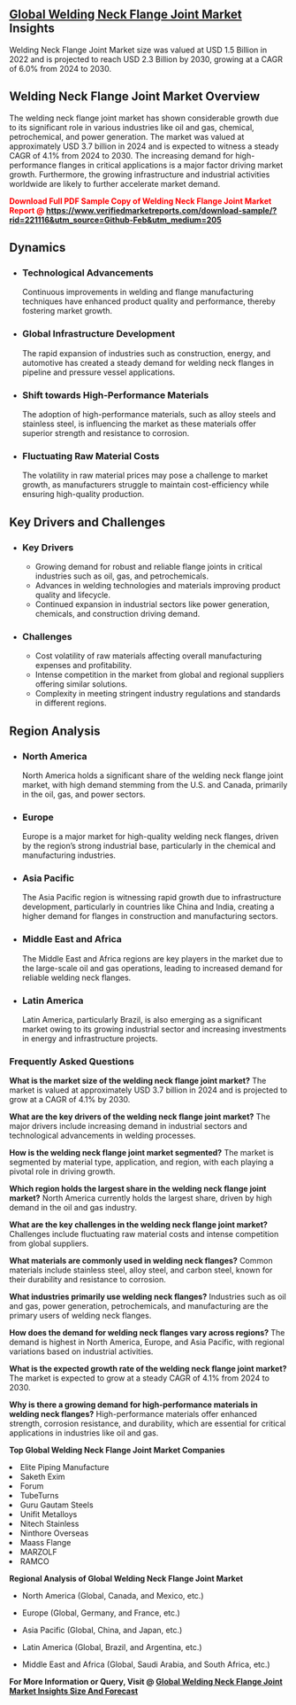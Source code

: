 <h2><a href="https://www.verifiedmarketreports.com/download-sample/?rid=221116&amp;utm_source=Github&amp;utm_medium=205" target="_blank">Global Welding Neck Flange Joint Market</a> Insights</h2><p>Welding Neck Flange Joint Market size was valued at USD 1.5 Billion in 2022 and is projected to reach USD 2.3 Billion by 2030, growing at a CAGR of 6.0% from 2024 to 2030.</p><p> <h2>Welding Neck Flange Joint Market Overview</h2> <p>The welding neck flange joint market has shown considerable growth due to its significant role in various industries like oil and gas, chemical, petrochemical, and power generation. The market was valued at approximately USD 3.7 billion in 2024 and is expected to witness a steady CAGR of 4.1% from 2024 to 2030. The increasing demand for high-performance flanges in critical applications is a major factor driving market growth. Furthermore, the growing infrastructure and industrial activities worldwide are likely to further accelerate market demand.</p> <p><strong><p><span class=""><span style="color: #ff0000;"><strong>Download Full PDF Sample Copy of Welding Neck Flange Joint Market Report</strong> @ </span><a href="https://www.verifiedmarketreports.com/download-sample/?rid=221116&amp;utm_source=Github-Feb&amp;utm_medium=205" target="_blank">https://www.verifiedmarketreports.com/download-sample/?rid=221116&amp;utm_source=Github-Feb&amp;utm_medium=205</a></span></p></strong></p> <h2>Dynamics</h2> <ul> <li><h3>Technological Advancements</h3> Continuous improvements in welding and flange manufacturing techniques have enhanced product quality and performance, thereby fostering market growth.</li> <li><h3>Global Infrastructure Development</h3> The rapid expansion of industries such as construction, energy, and automotive has created a steady demand for welding neck flanges in pipeline and pressure vessel applications.</li> <li><h3>Shift towards High-Performance Materials</h3> The adoption of high-performance materials, such as alloy steels and stainless steel, is influencing the market as these materials offer superior strength and resistance to corrosion.</li> <li><h3>Fluctuating Raw Material Costs</h3> The volatility in raw material prices may pose a challenge to market growth, as manufacturers struggle to maintain cost-efficiency while ensuring high-quality production.</li> </ul> <h2>Key Drivers and Challenges</h2> <ul> <li><h3>Key Drivers</h3> <ul> <li>Growing demand for robust and reliable flange joints in critical industries such as oil, gas, and petrochemicals.</li> <li>Advances in welding technologies and materials improving product quality and lifecycle.</li> <li>Continued expansion in industrial sectors like power generation, chemicals, and construction driving demand.</li> </ul> </li> <li><h3>Challenges</h3> <ul> <li>Cost volatility of raw materials affecting overall manufacturing expenses and profitability.</li> <li>Intense competition in the market from global and regional suppliers offering similar solutions.</li> <li>Complexity in meeting stringent industry regulations and standards in different regions.</li> </ul> </li> </ul> <h2>Region Analysis</h2> <ul> <li><h3>North America</h3> North America holds a significant share of the welding neck flange joint market, with high demand stemming from the U.S. and Canada, primarily in the oil, gas, and power sectors.</li> <li><h3>Europe</h3> Europe is a major market for high-quality welding neck flanges, driven by the region’s strong industrial base, particularly in the chemical and manufacturing industries.</li> <li><h3>Asia Pacific</h3> The Asia Pacific region is witnessing rapid growth due to infrastructure development, particularly in countries like China and India, creating a higher demand for flanges in construction and manufacturing sectors.</li> <li><h3>Middle East and Africa</h3> The Middle East and Africa regions are key players in the market due to the large-scale oil and gas operations, leading to increased demand for reliable welding neck flanges.</li> <li><h3>Latin America</h3> Latin America, particularly Brazil, is also emerging as a significant market owing to its growing industrial sector and increasing investments in energy and infrastructure projects.</li> </ul> <h3>Frequently Asked Questions</h3> <p><strong>What is the market size of the welding neck flange joint market?</strong> The market is valued at approximately USD 3.7 billion in 2024 and is projected to grow at a CAGR of 4.1% by 2030.</p> <p><strong>What are the key drivers of the welding neck flange joint market?</strong> The major drivers include increasing demand in industrial sectors and technological advancements in welding processes.</p> <p><strong>How is the welding neck flange joint market segmented?</strong> The market is segmented by material type, application, and region, with each playing a pivotal role in driving growth.</p> <p><strong>Which region holds the largest share in the welding neck flange joint market?</strong> North America currently holds the largest share, driven by high demand in the oil and gas industry.</p> <p><strong>What are the key challenges in the welding neck flange joint market?</strong> Challenges include fluctuating raw material costs and intense competition from global suppliers.</p> <p><strong>What materials are commonly used in welding neck flanges?</strong> Common materials include stainless steel, alloy steel, and carbon steel, known for their durability and resistance to corrosion.</p> <p><strong>What industries primarily use welding neck flanges?</strong> Industries such as oil and gas, power generation, petrochemicals, and manufacturing are the primary users of welding neck flanges.</p> <p><strong>How does the demand for welding neck flanges vary across regions?</strong> The demand is highest in North America, Europe, and Asia Pacific, with regional variations based on industrial activities.</p> <p><strong>What is the expected growth rate of the welding neck flange joint market?</strong> The market is expected to grow at a steady CAGR of 4.1% from 2024 to 2030.</p> <p><strong>Why is there a growing demand for high-performance materials in welding neck flanges?</strong> High-performance materials offer enhanced strength, corrosion resistance, and durability, which are essential for critical applications in industries like oil and gas.</p> </p><p><strong>Top Global Welding Neck Flange Joint Market Companies</strong></p><div data-test-id=""><p><li>Elite Piping Manufacture</li><li> Saketh Exim</li><li> Forum</li><li> TubeTurns</li><li> Guru Gautam Steels</li><li> Unifit Metalloys</li><li> Nitech Stainless</li><li> Ninthore Overseas</li><li> Maass Flange</li><li> MARZOLF</li><li> RAMCO</li></p><div><strong>Regional Analysis of&nbsp;Global Welding Neck Flange Joint Market</strong></div><ul><li dir="ltr"><p dir="ltr">North America&nbsp;(Global, Canada, and Mexico, etc.)</p></li><li dir="ltr"><p dir="ltr">Europe (Global, Germany, and France, etc.)</p></li><li dir="ltr"><p dir="ltr">Asia Pacific&nbsp;(Global, China, and Japan, etc.)</p></li><li dir="ltr"><p dir="ltr">Latin America&nbsp;(Global, Brazil, and Argentina, etc.)</p></li><li dir="ltr">Middle East and Africa&nbsp;(Global, Saudi Arabia, and South Africa, etc.)</li></ul><p><strong>For More Information or Query, Visit @&nbsp;</strong><strong><a href="https://www.verifiedmarketreports.com/product/welding-neck-flange-joint-market/?utm_source=Github&amp;utm_medium=205" target="_blank">Global Welding Neck Flange Joint Market Insights Size And Forecast</a></strong></p></div>
